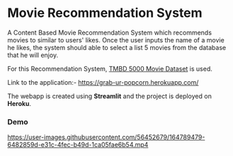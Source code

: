 # Movie Recommendation System
A Content Based Movie Recommendation System which recommends movies to similar to users' likes. Once the user inputs the name of a movie he likes, the system should able to select a list 5 movies from the database that he will enjoy.<br>

For this Recommendation System, [TMBD 5000 Movie Dataset](https://www.kaggle.com/datasets/tmdb/tmdb-movie-metadata?datasetId=138) is used.

Link to the application:- https://grab-ur-popcorn.herokuapp.com/

The webapp is created using **Streamlit** and the project is deployed on **Heroku**.

### Demo

https://user-images.githubusercontent.com/56452679/164789479-6482859d-e31c-4fec-b49d-1ca05fae6b54.mp4

